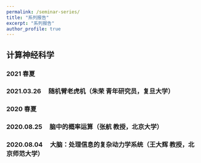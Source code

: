 ```yaml
---
permalink: /seminar-series/
title: "系列报告"
excerpt: "系列报告"
author_profile: true
---
```


## 计算神经科学

### 2021 春夏

### 2021.03.26 &nbsp; &nbsp; 随机臂老虎机（朱荣 青年研究员，复旦大学）


### 2020 春夏

### 2020.08.25 &nbsp; &nbsp; 脑中的概率运算（张航 教授，北京大学）

### 2020.08.04 &nbsp; &nbsp; 大脑：处理信息的复杂动力学系统（王大辉 教授，北京师范大学）

